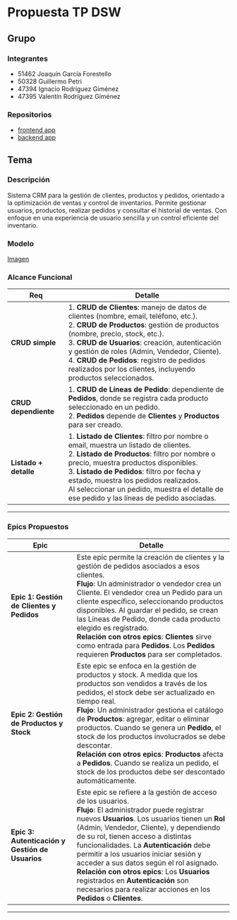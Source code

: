 # Propuesta TP DSW

## Grupo
### Integrantes
* 51462 Joaquín García Forestello
* 50328 Guillermo Petri
* 47394 Ignacio Rodríguez Giménez
* 47395 Valentín Rodríguez Giménez
  
### Repositorios
* [frontend app](https://github.com/ValentinR19/tp-dsw-frontend)
* [backend app](https://github.com/ValentinR19/tp-dsw-backend)

## Tema
### Descripción
Sistema CRM para la gestión de clientes, productos y pedidos, orientado a la optimización de ventas y control de inventarios. Permite gestionar usuarios, productos, realizar pedidos y consultar el historial de ventas. Con enfoque en una experiencia de usuario sencilla y un control eficiente del inventario.

### Modelo
[Imagen](https://drive.google.com/file/d/1hRvQYCLcNNTwNJydMkqERwDMfqHMlLvO/view?usp=sharing)

### Alcance Funcional

| **Req**             | **Detalle**                                                                                                                |
|---------------------|----------------------------------------------------------------------------------------------------------------------------|
| **CRUD simple**      | 1. **CRUD de Clientes**: manejo de datos de clientes (nombre, email, teléfono, etc.). <br> 2. **CRUD de Productos**: gestión de productos (nombre, precio, stock, etc.). <br> 3. **CRUD de Usuarios**: creación, autenticación y gestión de roles (Admin, Vendedor, Cliente). <br> 4. **CRUD de Pedidos**: registro de pedidos realizados por los clientes, incluyendo productos seleccionados. |
| **CRUD dependiente** | 1. **CRUD de Líneas de Pedido**: dependiente de **Pedidos**, donde se registra cada producto seleccionado en un pedido. <br> 2. **Pedidos** depende de **Clientes** y **Productos** para ser creado. |
| **Listado + detalle**| 1. **Listado de Clientes**: filtro por nombre o email, muestra un listado de clientes. <br> 2. **Listado de Productos**: filtro por nombre o precio, muestra productos disponibles. <br> 3. **Listado de Pedidos**: filtro por fecha y estado, muestra los pedidos realizados. <br> Al seleccionar un pedido, muestra el detalle de ese pedido y las líneas de pedido asociadas. |


---


### Epics Propuestos 

| **Epic**                          | **Detalle**                                                                                                                  |
|------------------------------------|------------------------------------------------------------------------------------------------------------------------------|
| **Epic 1: Gestión de Clientes y Pedidos** | Este epic permite la creación de clientes y la gestión de pedidos asociados a esos clientes. <br> **Flujo**: Un administrador o vendedor crea un Cliente. El vendedor crea un Pedido para un cliente específico, seleccionando productos disponibles. Al guardar el pedido, se crean las Líneas de Pedido, donde cada producto elegido es registrado. <br> **Relación con otros epics**: **Clientes** sirve como entrada para **Pedidos**. Los **Pedidos** requieren **Productos** para ser completados. |
| **Epic 2: Gestión de Productos y Stock**  | Este epic se enfoca en la gestión de productos y stock. A medida que los productos son vendidos a través de los pedidos, el stock debe ser actualizado en tiempo real. <br> **Flujo**: Un administrador gestiona el catálogo de **Productos**: agregar, editar o eliminar productos. Cuando se genera un **Pedido**, el stock de los productos involucrados se debe descontar. <br> **Relación con otros epics**: **Productos** afecta a **Pedidos**. Cuando se realiza un pedido, el stock de los productos debe ser descontado automáticamente. |
| **Epic 3: Autenticación y Gestión de Usuarios** | Este epic se refiere a la gestión de acceso de los usuarios. <br> **Flujo**: El administrador puede registrar nuevos **Usuarios**. Los usuarios tienen un **Rol** (Admin, Vendedor, Cliente), y dependiendo de su rol, tienen acceso a distintas funcionalidades. La **Autenticación** debe permitir a los usuarios iniciar sesión y acceder a sus datos según el rol asignado. <br> **Relación con otros epics**: Los **Usuarios** registrados en **Autenticación** son necesarios para realizar acciones en los **Pedidos** o **Clientes**. |

---
